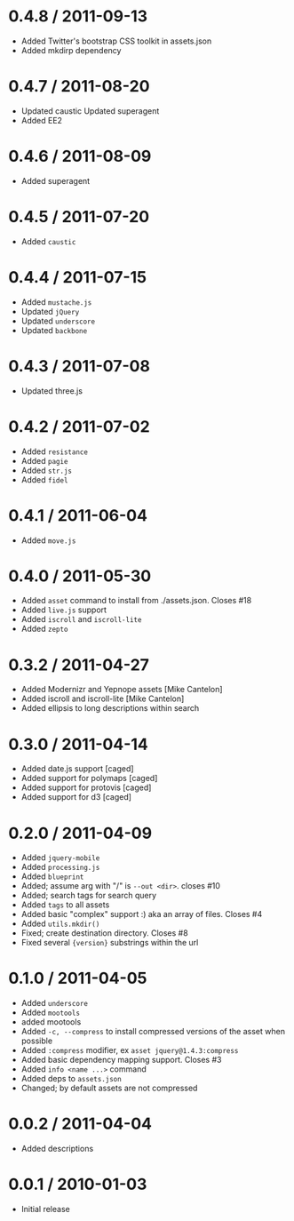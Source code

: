 
0.4.8 / 2011-09-13 
==================

  * Added Twitter's bootstrap CSS toolkit in assets.json
  * Added mkdirp dependency

0.4.7 / 2011-08-20 
==================

  * Updated caustic Updated superagent
  * Added EE2

0.4.6 / 2011-08-09 
==================

  * Added superagent

0.4.5 / 2011-07-20 
==================

  * Added `caustic`

0.4.4 / 2011-07-15 
==================

  * Added `mustache.js`
  * Updated `jQuery`
  * Updated `underscore`
  * Updated `backbone`

0.4.3 / 2011-07-08 
==================

  * Updated three.js

0.4.2 / 2011-07-02 
==================

  * Added `resistance`
  * Added `pagie`
  * Added `str.js`
  * Added `fidel`

0.4.1 / 2011-06-04 
==================

  * Added `move.js`

0.4.0 / 2011-05-30 
==================

  * Added `asset` command to install from ./assets.json. Closes #18
  * Added `live.js` support
  * Added `iscroll` and `iscroll-lite`
  * Added `zepto`

0.3.2 / 2011-04-27 
==================

  * Added Modernizr and Yepnope assets [Mike Cantelon]
  * Added iscroll and iscroll-lite [Mike Cantelon]
  * Added ellipsis to long descriptions within search

0.3.0 / 2011-04-14 
==================

  * Added date.js support [caged]
  * Added support for polymaps [caged]
  * Added support for protovis [caged]
  * Added support for d3 [caged]

0.2.0 / 2011-04-09 
==================

  * Added `jquery-mobile`
  * Added `processing.js`
  * Added `blueprint`
  * Added; assume arg with "/" is `--out <dir>`. closes #10
  * Added; search tags for search query
  * Added `tags` to all assets
  * Added basic "complex" support :) aka an array of files. Closes #4
  * Added `utils.mkdir()`
  * Fixed; create destination directory. Closes #8
  * Fixed several `{version}` substrings within the url

0.1.0 / 2011-04-05 
==================

  * Added `underscore`
  * Added `mootools`
  * added mootools
  * Added `-c, --compress` to install compressed versions of the asset when possible
  * Added `:compress` modifier, ex `asset jquery@1.4.3:compress`
  * Added basic dependency mapping support. Closes #3
  * Added `info <name ...>` command
  * Added deps to `assets.json`
  * Changed; by default assets are not compressed

0.0.2 / 2011-04-04 
==================

  * Added descriptions

0.0.1 / 2010-01-03
==================

  * Initial release
